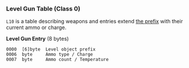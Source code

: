 ### Level Gun Table (Class 0)

```L10``` is a table describing weapons and entries extend [the prefix](../../archives/levelObjects.md#class-specific-information) with their current ammo or charge.

**Level Gun Entry** (8 bytes)

    0000  [6]byte  Level object prefix
    0006  byte     Ammo type / Charge
    0007  byte     Ammo count / Temperature
